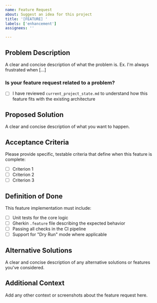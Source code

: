 ```yaml
---
name: Feature Request
about: Suggest an idea for this project
title: '[FEATURE] '
labels: ['enhancement']
assignees: ''

---
```


## Problem Description
A clear and concise description of what the problem is. Ex. I'm always frustrated when [...]

### Is your feature request related to a problem?
- [ ] I have reviewed `current_project_state.md` to understand how this feature fits with the existing architecture

## Proposed Solution
A clear and concise description of what you want to happen.

## Acceptance Criteria
Please provide specific, testable criteria that define when this feature is complete:
- [ ] Criterion 1
- [ ] Criterion 2
- [ ] Criterion 3

## Definition of Done
This feature implementation must include:
- [ ] Unit tests for the core logic
- [ ] Gherkin `.feature` file describing the expected behavior  
- [ ] Passing all checks in the CI pipeline
- [ ] Support for "Dry Run" mode where applicable

## Alternative Solutions
A clear and concise description of any alternative solutions or features you've considered.

## Additional Context
Add any other context or screenshots about the feature request here.
